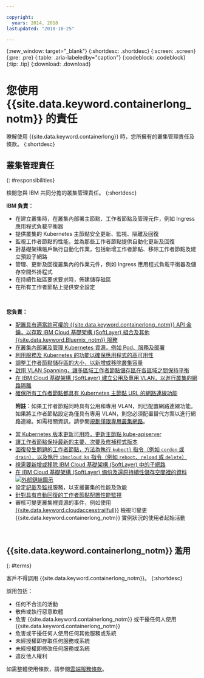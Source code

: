 ```yaml
---

copyright:
  years: 2014, 2018
lastupdated: "2018-10-25"

---
```


{:new_window: target="_blank"}
{:shortdesc: .shortdesc}
{:screen: .screen}
{:pre: .pre}
{:table: .aria-labeledby="caption"}
{:codeblock: .codeblock}
{:tip: .tip}
{:download: .download}



# 您使用 {{site.data.keyword.containerlong_notm}} 的責任
瞭解使用 {{site.data.keyword.containerlong}} 時，您所擁有的叢集管理責任及條款。
{:shortdesc}

## 叢集管理責任
{: #responsibilities}

檢閱您與 IBM 共同分擔的叢集管理責任。
{:shortdesc}

**IBM 負責：**

- 在建立叢集時，在叢集內部署主節點、工作者節點及管理元件，例如 Ingress 應用程式負載平衡器
- 提供叢集的 Kubernetes 主節點安全更新、監視、隔離及回復
- 監視工作者節點的性能，並為那些工作者節點提供自動化更新及回復
- 對基礎架構帳戶執行自動化作業，包括新增工作者節點、移除工作者節點及建立預設子網路
- 管理、更新及回復叢集內的作業元件，例如 Ingress 應用程式負載平衡器及儲存空間外掛程式
- 在持續性磁區要求要求時，佈建儲存磁區
- 在所有工作者節點上提供安全設定

</br>

**您負責：**

- [配置具有適當許可權的 {{site.data.keyword.containerlong_notm}} API 金鑰，以存取 IBM Cloud 基礎架構 (SoftLayer) 組合及其他 {{site.data.keyword.Bluemix_notm}} 服務](cs_users.html#api_key)
- [在叢集內部署及管理 Kubernetes 資源，例如 Pod、服務及部署](cs_app.html#app_cli)
- [利用服務及 Kubernetes 的功能以確保應用程式的高可用性](cs_app.html#highly_available_apps)
- [調整工作者節點儲存區的大小，以新增或移除叢集容量](cs_clusters.html#add_workers)
- [啟用 VLAN Spanning，讓多區域工作者節點儲存區在各區域之間保持平衡](cs_clusters_planning.html#ha_clusters)
- [在 IBM Cloud 基礎架構 (SoftLayer) 建立公用及專用 VLAN，以進行叢集的網路隔離](/docs/infrastructure/vlans/getting-started.html#getting-started-with-vlans)
- [確保所有工作者節點都具有 Kubernetes 主節點 URL 的網路連線功能](cs_firewall.html#firewall) <p>**附註**：如果工作者節點同時具有公用和專用 VLAN，則已配置網路連線功能。如果將工作者節點設定為僅具有專用 VLAN，則您必須配置替代方案以進行網路連線。如需相關資訊，請參閱[規劃僅限專用叢集網路](cs_network_cluster.html#private_vlan)。</p>
- [當 Kubernetes 版本更新可用時，更新主節點 kube-apiserver](cs_cluster_update.html#master)
- [讓工作者節點保持最新的主要、次要及修補程式版本](cs_cluster_update.html#worker_node)
- [回復發生問題的工作者節點，方法為執行 `kubectl` 指令（例如 `cordon` 或 `drain`），以及執行 `ibmcloud ks` 指令（例如 `reboot`、`reload` 或 `delete`）](cs_cli_reference.html#cs_worker_reboot)
- [視需要新增或移除 IBM Cloud 基礎架構 (SoftLayer) 中的子網路](cs_subnets.html#subnets)
- [在 IBM Cloud 基礎架構 (SoftLayer) 備份及還原持續性儲存空間裡的資料 ![外部鏈結圖示](../icons/launch-glyph.svg "外部鏈結圖示")](../services/RegistryImages/ibm-backup-restore/index.html)
- 設定[記載](cs_health.html#logging)及[監視](cs_health.html#view_metrics)服務，以支援叢集的性能及效能
- [針對具有自動回復的工作者節點配置性能監視](cs_health.html#autorecovery)
- 審核可變更叢集裡資源的事件，例如使用 [{{site.data.keyword.cloudaccesstrailfull}}](cs_at_events.html#at_events) 檢視可變更 {{site.data.keyword.containerlong_notm}} 實例狀況的使用者起始活動

<br />


## {{site.data.keyword.containerlong_notm}} 濫用
{: #terms}

客戶不得誤用 {{site.data.keyword.containerlong_notm}}。
{:shortdesc}

誤用包括：

*   任何不合法的活動
*   散佈或執行惡意軟體
*   危害 {{site.data.keyword.containerlong_notm}} 或干擾任何人使用 {{site.data.keyword.containerlong_notm}}
*   危害或干擾任何人使用任何其他服務或系統
*   未經授權即存取任何服務或系統
*   未經授權即修改任何服務或系統
*   違反他人權利


如需整體使用條款，請參閱[雲端服務條款](https://console.bluemix.net/docs/overview/terms-of-use/notices.html#terms)。
